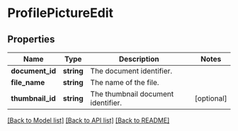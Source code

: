 # ProfilePictureEdit

## Properties
Name | Type | Description | Notes
------------ | ------------- | ------------- | -------------
**document_id** | **string** | The document identifier. | 
**file_name** | **string** | The name of the file. | 
**thumbnail_id** | **string** | The thumbnail document identifier. | [optional] 

[[Back to Model list]](../../README.md#documentation-for-models) [[Back to API list]](../../README.md#documentation-for-api-endpoints) [[Back to README]](../../README.md)


